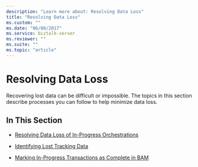 ```yaml
---
description: "Learn more about: Resolving Data Loss"
title: "Resolving Data Loss"
ms.custom: ""
ms.date: "06/08/2017"
ms.service: biztalk-server
ms.reviewer: ""
ms.suite: ""
ms.topic: "article"
---
```

# Resolving Data Loss
Recovering lost data can be difficult or impossible. The topics in this section describe processes you can follow to help minimize data loss.  
  
## In This Section  
  
-   [Resolving Data Loss of In-Progress Orchestrations](../core/resolving-data-loss-of-in-progress-orchestrations.md)  
  
-   [Identifying Lost Tracking Data](../core/identifying-lost-tracking-data.md)  
  
-   [Marking In-Progress Transactions as Complete in BAM](../core/marking-in-progress-transactions-as-complete-in-bam.md)
